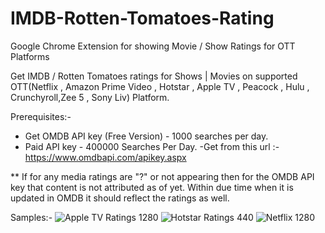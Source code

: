 # IMDB-Rotten-Tomatoes-Rating
Google Chrome Extension for showing Movie / Show Ratings for OTT Platforms

Get IMDB / Rotten Tomatoes ratings for Shows | Movies on supported OTT(Netflix , Amazon Prime Video , Hotstar , Apple TV , Peacock , Hulu , Crunchyroll,Zee 5 , Sony Liv) Platform.

Prerequisites:-
- Get OMDB API key (Free Version) - 1000 searches per day.
- Paid API key - 400000 Searches Per Day.
-Get from this url :- https://www.omdbapi.com/apikey.aspx


** If for any media ratings are "?" or not appearing then for the OMDB API key that content is not attributed as of yet. Within due time when it is updated in OMDB it should reflect the ratings as well.

Samples:-
![Apple TV Ratings 1280](https://github.com/user-attachments/assets/94f17011-a5d1-4e59-af93-404ab2d0b96f)
![Hotstar Ratings 440](https://github.com/user-attachments/assets/a5c5a954-cbc8-4571-9eaa-f2e0bc3058a7)
![Netflix 1280](https://github.com/user-attachments/assets/bb6d77ce-686c-4eeb-8b6b-a8aafa60389f)
